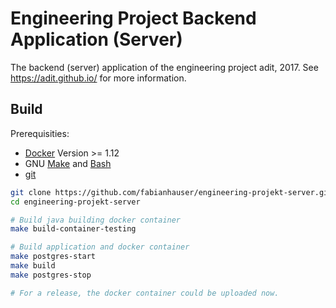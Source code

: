 # Engineering Project Backend Application (Server)
  
The backend (server) application of the engineering project adit, 2017. See https://adit.github.io/ for more information.

## Build

Prerequisities:

- [Docker](https://www.docker.com/) Version >= 1.12
- GNU [Make](https://www.gnu.org/software/make/) and [Bash](https://www.gnu.org/software/bash/)
- [git](https://www.git-scm.org/)


```bash
git clone https://github.com/fabianhauser/engineering-projekt-server.git engineering-projekt-server
cd engineering-projekt-server

# Build java building docker container
make build-container-testing

# Build application and docker container
make postgres-start
make build
make postgres-stop

# For a release, the docker container could be uploaded now.
```
